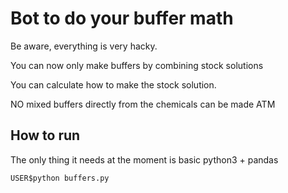 # Bot to do your buffer math

Be aware, everything is very hacky. 

You can now only make buffers by combining stock solutions

You can calculate how to make the stock solution.

NO mixed buffers directly from the chemicals can be made ATM


## How to run

The only thing it needs at the moment is basic python3 + pandas

`USER$python buffers.py`
